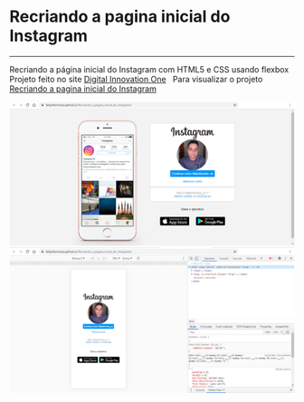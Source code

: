 # Recriando a pagina inicial do Instagram
***
Recriando a página inicial do Instagram com HTML5 e CSS usando flexbox &nbsp;
Projeto feito no site [Digital Innovation One](https://web.digitalinnovation.one/) &nbsp;
Para visualizar o projeto [Recriando a pagina inicial do Instagram](https://felipeferreirass.github.io/Recriando_a_pagina_inicial_do_Instagram/)

![Tela cheia](./img/instagram-tela-cheia.png)
![Tela cheia](./img/instagram-tela-cel.png)

